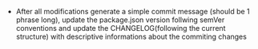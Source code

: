- After all modifications generate a simple commit message (should be 1 phrase long), update the package.json version follwing semVer conventions and update the CHANGELOG(following the current structure) with descriptive informations about the commiting changes